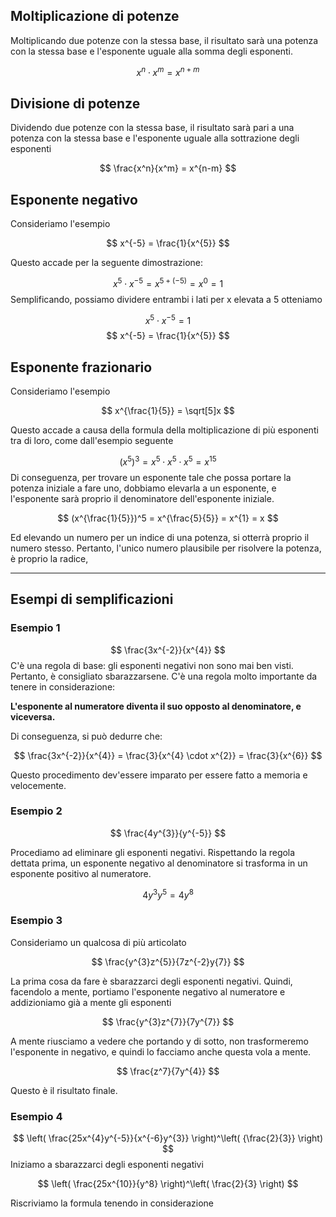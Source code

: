 

## Moltiplicazione di potenze
Moltiplicando due potenze con la stessa base, il risultato sarà una potenza con la stessa base e l'esponente uguale alla somma degli esponenti.

$$
x^n \cdot x^m = x^{n+m}
$$

## Divisione di potenze
Dividendo due potenze con la stessa base, il risultato sarà pari a una potenza con la stessa base e l'esponente uguale alla sottrazione degli esponenti

$$
\frac{x^n}{x^m} = x^{n-m}
$$

## Esponente negativo
Consideriamo l'esempio

$$
x^{-5} = \frac{1}{x^{5}}
$$

Questo accade per la seguente dimostrazione: 

$$
x^{5} \cdot x^{-5} = x^{5+(-5)} = x^{0} = 1
$$
Semplificando, possiamo dividere entrambi i lati per x elevata a 5 otteniamo

$$ 
x^{5} \cdot x^{-5} = 1
$$
$$
x^{-5} = \frac{1}{x^{5}}
$$

## Esponente frazionario
Consideriamo l'esempio

$$
x^{\frac{1}{5}} = \sqrt[5]x
$$

Questo accade a causa della formula della moltiplicazione di più esponenti tra di loro, come dall'esempio seguente

$$(x^{5})^{3} = x^{5} \cdot x^{5} \cdot x^{5} = x^{15}
$$
Di conseguenza, per trovare un esponente tale che possa portare la potenza iniziale a fare uno, dobbiamo elevarla a un esponente, e l'esponente sarà proprio il denominatore dell'esponente iniziale.

$$
(x^{\frac{1}{5}})^5 = x^{\frac{5}{5}} = x^{1} = x
$$

Ed elevando un numero per un indice di una potenza, si otterrà proprio il numero stesso. Pertanto, l'unico numero plausibile per risolvere la potenza, è proprio la radice,

---

## Esempi di semplificazioni
### Esempio 1

$$
\frac{3x^{-2}}{x^{4}} 
$$
C'è una regola di base: gli esponenti negativi non sono mai ben visti. Pertanto, è consigliato sbarazzarsene. C'è una regola molto importante da tenere in considerazione:

**L'esponente al numeratore diventa il suo opposto al denominatore, e viceversa.**

Di conseguenza, si può dedurre che:

$$
\frac{3x^{-2}}{x^{4}} = \frac{3}{x^{4} \cdot x^{2}} = \frac{3}{x^{6}}
$$

Questo procedimento dev'essere imparato per essere fatto a memoria e velocemente.

### Esempio 2

$$
\frac{4y^{3}}{y^{-5}}
$$

Procediamo ad eliminare gli esponenti negativi. Rispettando la regola dettata prima, un esponente negativo al denominatore si trasforma in un esponente positivo al numeratore.

$$
4y^{3}y^{5} = 4y^{8}
$$

### Esempio 3

Consideriamo un qualcosa di più articolato

$$
\frac{y^{3}z^{5}}{7z^{-2}y{7}}
$$

La prima cosa da fare è sbarazzarci degli esponenti negativi. Quindi, facendolo a mente, portiamo l'esponente negativo al numeratore e addizioniamo già a mente gli esponenti

$$
\frac{y^{3}z^{7}}{7y^{7}}
$$

A mente riusciamo a vedere che portando y di sotto, non trasformeremo l'esponente in negativo, e quindi lo facciamo anche questa vola a mente.

$$
\frac{z^7}{7y^{4}}
$$

Questo è il risultato finale.

### Esempio 4
$$
\left( \frac{25x^{4}y^{-5}}{x^{-6}y^{3}} \right)^\left( {\frac{2}{3}} \right)
$$
Iniziamo a sbarazzarci degli esponenti negativi

$$
\left( \frac{25x^{10}}{y^8} \right)^\left( \frac{2}{3} \right)
$$


Riscriviamo la formula tenendo in considerazione 